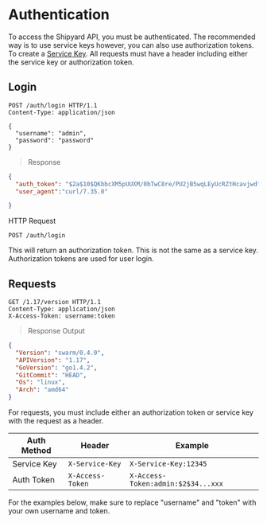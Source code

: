 # Authentication
To access the Shipyard API, you must be authenticated.  The recommended way is to use service keys however, you can also use authorization tokens.  To create a [Service Key](/docs/servicekeys/).  All requests must have a header including either the service key or authorization token.

## Login

```http
POST /auth/login HTTP/1.1
Content-Type: application/json

{
  "username": "admin",
  "password": "password"
}
```

> Response

```json
{
  "auth_token": "$2a$10$QKbbcXM5pUUXM/0bTwC8re/PU2jB5wqLEyUcRZtHcavjwdfmW/y4W",
  "user_agent":"curl/7.35.0"

}
```

HTTP Request

`POST /auth/login`

This will return an authorization token.  This is not the same as a service key.  Authorization tokens are used for user login.

## Requests

```http
GET /1.17/version HTTP/1.1
Content-Type: application/json
X-Access-Token: username:token
```

> Response Output

```json
{
  "Version": "swarm/0.4.0",
  "APIVersion": "1.17",
  "GoVersion": "go1.4.2",
  "GitCommit": "HEAD",
  "Os": "linux",
  "Arch": "amd64"
}
```

For requests, you must include either an authorization token or service key with the request as a header.

Auth Method | Header | Example
-----|-----|-----
Service Key | `X-Service-Key` | `X-Service-Key:12345`
Auth Token | `X-Access-Token` | `X-Access-Token:admin:$2$34...xxx`

<aside class="notice">
For the examples below, make sure to replace "username" and "token" with your own username and token.
</aside>
